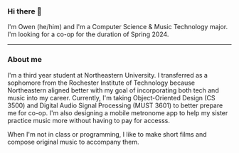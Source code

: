 ### Hi there 👋

I'm Owen (he/him) and I'm a Computer Science & Music Technology major. I'm looking for a co-op for the duration of Spring 2024.

---
### About me

I'm a third year student at Northeastern University. I transferred as a sophomore from the Rochester Institute of Technology because Northeastern aligned better with my goal of incorporating both tech and music into my career. Currently, I'm taking Object-Oriented Design (CS 3500) and Digital Audio Signal Processing (MUST 3601) to better prepare me for co-op. I'm also designing a mobile metronome app to help my sister practice music more without having to pay for accesss. 

When I'm not in class or programming, I like to make short films and compose original music to accompany them.
<!--
**omathay/omathay** is a ✨ _special_ ✨ repository because its `README.md` (this file) appears on your GitHub profile.

Here are some ideas to get you started:

- 🔭 I’m currently working on ...
- 🌱 I’m currently learning ...
- 👯 I’m looking to collaborate on ...
- 🤔 I’m looking for help with ...
- 💬 Ask me about ...
- 📫 How to reach me: ...
- 😄 Pronouns: ...
- ⚡ Fun fact: ...
-->
